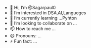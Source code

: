 - 👋 Hi, I’m @Sagarpaul0
- 👀 I’m interested in DSA,AI,Langueges
- 🌱 I’m currently learning ...Pyhton
- 💞️ I’m looking to collaborate on ...
- 📫 How to reach me ...
- 😄 Pronouns: ...
- ⚡ Fun fact: ...

<!---
Sagarpaul0/Sagarpaul0 is a ✨ special ✨ repository because its `README.md` (this file) appears on your GitHub profile.
You can click the Preview link to take a look at your changes.
--->
